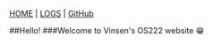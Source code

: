[HOME](https://vwjaya32.github.io/os222/) | [LOGS](TXT/mylog.txt) | [GitHub](https://github.com/vwjaya32/os222/)

##Hello!
###Welcome to Vinsen's OS222 website 😁
